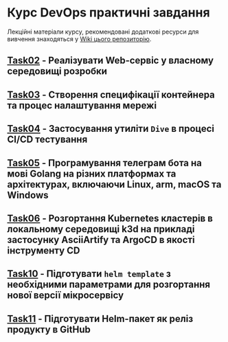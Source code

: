 # Курс DevOps практичні завдання

Лекційні матеріали курсу, рекомендовані додаткові ресурси для вивчення знаходяться у [Wiki цього репозиторію](https://github.com/vit-um/DevOps/wiki).

## [Task02](Task02/README.md) - Реалізувати  Web-сервіс у власному середовищі розробки  
## [Task03](Task03/README.md) - Створення специфікації контейнера та процес налаштування мережі  
## [Task04](Task04/README.md) - Застосування утиліти `Dive` в процесі CI/CD тестування  
## [Task05](Task05_kbot/README.md) - Програмування телеграм бота на мові Golang на різних платформах та архітектурах, включаючи Linux, arm, macOS та Windows  
## [Task06](Task06_AsciiArtify/README.md) - Розгортання Kubernetes кластерів в локальному середовищі k3d на прикладі застосунку AsciiArtify та ArgoCD в якості інструменту CD    



## [Task10](Task10_ambassador/README.md) - Підготувати `helm template` з необхідними параметрами для розгортання нової версії мікросервісу    
## [Task11](Task11_helm/README.md) - Підготувати Helm-пакет як реліз продукту в GitHub   
